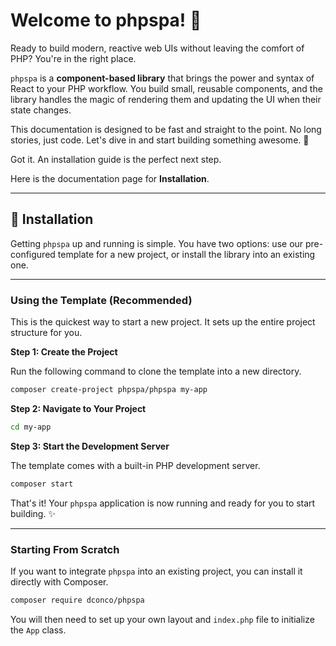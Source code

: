 # Welcome to phpspa! 👋

Ready to build modern, reactive web UIs without leaving the comfort of PHP? You're in the right place.

`phpspa` is a **component-based library** that brings the power and syntax of React to your PHP workflow. You build small, reusable components, and the library handles the magic of rendering them and updating the UI when their state changes.

This documentation is designed to be fast and straight to the point. No long stories, just code. Let's dive in and start building something awesome. 🚀

Got it. An installation guide is the perfect next step.

Here is the documentation page for **Installation**.

-----

## 🚀 Installation

Getting `phpspa` up and running is simple. You have two options: use our pre-configured template for a new project, or install the library into an existing one.

---

### Using the Template (Recommended)

This is the quickest way to start a new project. It sets up the entire project structure for you.

**Step 1: Create the Project**

Run the following command to clone the template into a new directory.

```bash
composer create-project phpspa/phpspa my-app
```

**Step 2: Navigate to Your Project**

```bash
cd my-app
```

**Step 3: Start the Development Server**

The template comes with a built-in PHP development server.

```bash
composer start
```

That's it\! Your `phpspa` application is now running and ready for you to start building. ✨

-----

### Starting From Scratch

If you want to integrate `phpspa` into an existing project, you can install it directly with Composer.

```bash
composer require dconco/phpspa
```

You will then need to set up your own layout and `index.php` file to initialize the `App` class.
